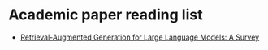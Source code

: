 # Academic paper reading list 

- [Retrieval-Augmented Generation for Large Language Models:
  A Survey](https://arxiv.org/abs/2312.10997)
